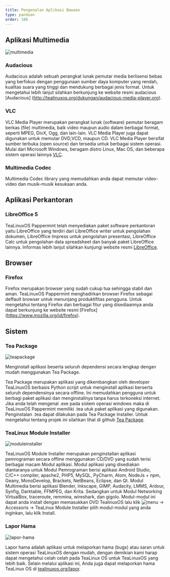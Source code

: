 ```yaml
---
title: Pengenalan Aplikasi Bawaan
type: panduan
order: 106
---
```


## Aplikasi Multimedia

![multimedia](https://cloud.githubusercontent.com/assets/26142091/23577778/c11fde0c-00fa-11e7-8244-ec175efb3fde.png)

### Audacious
Audacious adalah sebuah perangkat lunak pemutar media berlisensi bebas yang berfokus dengan penggunaan sumber daya komputer yang rendah, kualitas suara yang tinggi dan mendukung berbagai jenis format. Untuk mengetahui lebih lanjut silahkan berkunjung ke website resmi audacious [Audacious] (http://tealinuxos.org/dukungan/audacious-media-player.org).

### VLC
VLC Media Player merupakan perangkat lunak (software) pemutar beragam berkas (file) multimedia, baik video maupun audio dalam berbagai format, seperti MPEG, DivX, Ogg, dan lain-lain. VLC Media Player juga dapat digunakan untuk memutar DVD,VCD, maupun CD. VLC Media Player bersifat sumber terbuka (open source) dan tersedia untuk berbagai sistem operasi. Mulai dari Microsoft Windows, beragam distro Linux, Mac OS, dan beberapa sistem operasi lainnya [VLC](http://www.videolan.org/vlc/).

### Multimedia Codec
Multimedia Codec library yang memudahkan anda dapat memutar video-video dan musik-musik kesukaan anda.

## Aplikasi Perkantoran

### LibreOffice 5
TeaLinuxOS Pappermint telah menyediakan paket software perkantoran yaitu LibreOffice yang terdiri dari LibreOffice writer untuk pengolahan dokumen, LibreOffice Impress untuk pengolahan presentasi, LibreOffice Calc untuk pengolahan data spreadsheet dan banyak paket LibreOffice lainnya. Informas lebih lanjut silahkan kunjungi website resmi [LibreOffice](http://tealinuxos.org/dukungan/libreoffice.org). 

## Browser

### Firefox
Firefox merupakan browser yang sudah cukup tua sehingga stabil dan aman. TeaLinuxOS Pappermint menghadirkan browser Firefox sebagai deffault browser untuk menunjang produktifitas pengguna. Untuk mengetahui tentang Firefox dan berbagai fitur yang disediaannya anda dapat berkunjung ke website resmi [Firefox] (https://www.mozilla.org/id/firefox). 

## Sistem

### Tea Package

![teapackage](https://cloud.githubusercontent.com/assets/26142091/23577786/f179e818-00fa-11e7-8a7c-8fd3756e9ed8.png)

Menginstall aplikasi beserta seluruh dependensi secara lengkap dengan mudah menggunakan Tea Package.

Tea Package merupakan aplikasi yang dikembangkan oleh developer TeaLinuxOS berbasis Python script untuk menginstall aplikasi berserta seluruh dependensinya secara offline. Ini memudahkan pengguna untuk berbagi paket aplikasi dan menginstallnya tanpa harus terkoneksi internet. Jika anda telah mengenal .exe pada sistem operasi windows maka di TeaLinuxOS Pappermint memiliki .tea utuk paket aplikasi yang digunakan. Penginstalan .tea dapat dilakukan pada Tea Package Installer. Untuk mengetahui tentang projek ini silahkan lihat di github [Tea Package](http://tealinuxos.org/dukungan/github.com/tealinuxos/).

### TeaLinux Module Installer

![moduleinstaller](https://cloud.githubusercontent.com/assets/26142091/23577794/155d48ba-00fb-11e7-999b-fdd614960e12.png)

TeaLinuxOS Module Installer merupakan penginstallan aplikasi pemrograman secara offline menggunakan CD/DVD yang sudah terisi berbagai macam Modul aplikasi. Modul aplikasi yang disediakan diantaranya untuk Modul Pemrograman berisi aplikasi Android Studio, C/C++ compiler, apache2, PHP5, MySQL, PyCharm, Atom, NodeJs + npm, Geany, MonoDevelop, Brackets, NetBeans, Eclipse, dan Qt. Modul Multimedia berisi aplikasi Blender, Inkscape, GIMP, Audacity, LMMS, Ardour, Synfig, Darktable, FFMPEG, dan Krita. Sedangkan untuk Modul Networking VirtualBox, traceroute, remmina, wireshark, dan gigolo.
Modul-modul ini dapat anda install dengan memasukkan DVD TealinuxOS lalu klik  ![menu](https://cloud.githubusercontent.com/assets/26142091/23577576/a90a1a1c-00f5-11e7-86ec-d4bc4d831a13.png)
 → Accessoris → TeaLinux Module Installer pilih modul-modul yang anda inginkan, lalu klik Install.

### Lapor Hama

![lapor-hama](https://cloud.githubusercontent.com/assets/26142091/23577802/442cbd2e-00fb-11e7-9f24-b2295cf0cbac.png)

Lapor hama adalah aplikasi untuk melaporkan hama (bugs) atau saran untuk sistem operasi TeaLinuxOS dengan mudah, dengan demikian kami harap dapat mengetahui celah celah pada TeaLinux OS untuk TeaLinuxOS yang lebih baik.
Selain melalui aplikasi ini, Anda juga dapat melaporkan hama TeaLinux OS di [tealinuxos.org/lapor](http://tealinuxos.org/lapor).


